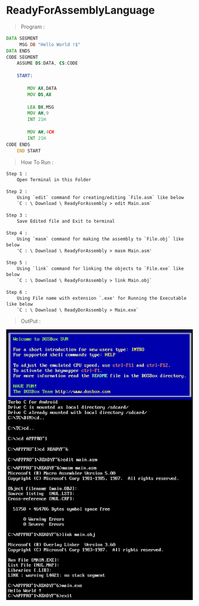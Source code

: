 # ReadyForAssemblyLanguage
> Program :
```asm
DATA SEGMENT
     MSG DB "Hello World !$"
DATA ENDS
CODE SEGMENT  
    ASSUME DS:DATA, CS:CODE
    
    START:
        
        MOV AX,DATA
        MOV DS,AX
        
        LEA DX,MSG
        MOV AH,9
        INT 21H
        
        MOV AH,4CH
        INT 21H
CODE ENDS
    END START
```
> How To Run :

    Step 1 :
        Open Terminal in this Folder

    Step 2 :
        Using `edit` command for creating/editing `File.asm` like below
        `C : \ Download \ ReadyForAssembly > edit Main.asm`

    Step 3 :
        Save Edited file and Exit to terminal

    Step 4 :
        Using `masm` command for making the assembly to `File.obj` like below
        'C : \ Download \ ReadyForAssembly > masm Main.asm'

    Step 5 :
        Using `link` command for linking the objects to `File.exe` like below
        `C : \ Download \ ReadyForAssembly > link Main.obj`

    Step 6 :
        Using File name with extension `.exe' for Running the Executable like below
        `C : \ Download \ ReadyDorAssembly > Main.exe`

> OutPut :

![Output](/output/output.png)
